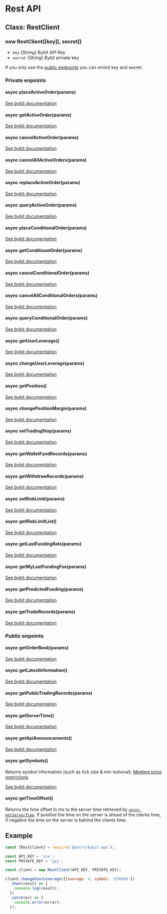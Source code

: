# Rest API


## Class: RestClient


### new RestClient([key][, secret])
- `key` {String} Bybit API Key
- `secret` {String} Bybit private key

If you only use the [public endpoints](#public-endpoints) you can ommit key and secret.


### Private enpoints

#### async placeActiveOrder(params)
[See bybit documentation](https://github.com/bybit-exchange/bybit-official-api-docs/blob/master/en/rest_api.md#place-active-order-v2)

#### async getActiveOrder(params)
[See bybit documentation](https://github.com/bybit-exchange/bybit-official-api-docs/blob/master/en/rest_api.md#get-active-order)

#### async cancelActiveOrder(params)
[See bybit documentation](https://github.com/bybit-exchange/bybit-official-api-docs/blob/master/en/rest_api.md#open-apiordercancelv2post)

#### async cancelAllActiveOrders(params)
[See bybit documentation](https://github.com/bybit-exchange/bybit-official-api-docs/blob/master/en/rest_api.md#open-apiordercancelallpost)

#### async replaceActiveOrder(params)
[See bybit documentation](https://github.com/bybit-exchange/bybit-official-api-docs/blob/master/en/rest_api.md#open-apiorderreplacepost)

#### async queryActiveOrder(params)
[See bybit documentation](https://github.com/bybit-exchange/bybit-official-api-docs/blob/master/en/rest_api.md#query-active-order-real-time)

#### async placeConditionalOrder(params)
[See bybit documentation](https://github.com/bybit-exchange/bybit-official-api-docs/blob/master/en/rest_api.md#place-conditional-order)

#### async getConditioanlOrder(params)
[See bybit documentation](https://github.com/bybit-exchange/bybit-official-api-docs/blob/master/en/rest_api.md#get-conditional-order)

#### async cancelConditionalOrder(params)
[See bybit documentation](https://github.com/bybit-exchange/bybit-official-api-docs/blob/master/en/rest_api.md#cancel-conditional-order-)

#### async cancelAllConditionalOrders(params)
[See bybit documentation](https://github.com/bybit-exchange/bybit-official-api-docs/blob/master/en/rest_api.md#cancel-all-conditional-orders)

#### async queryConditionalOrder(params)
[See bybit documentation](https://github.com/bybit-exchange/bybit-official-api-docs/blob/master/en/rest_api.md#query-stop-order-real-time)

#### async getUserLeverage()
[See bybit documentation](https://github.com/bybit-exchange/bybit-official-api-docs/blob/master/en/rest_api.md#user-leverage)

#### async changeUserLeverage(params)
[See bybit documentation](https://github.com/bybit-exchange/bybit-official-api-docs/blob/master/en/rest_api.md#-change-user-leverage)

#### async getPosition()
[See bybit documentation](https://github.com/bybit-exchange/bybit-official-api-docs/blob/master/en/rest_api.md#-my-position-v2)

#### async changePositionMargin(params)
[See bybit documentation](https://github.com/bybit-exchange/bybit-official-api-docs/blob/master/en/rest_api.md#-change-position-margin)

#### async setTradingStop(params)
[See bybit documentation](https://github.com/bybit-exchange/bybit-official-api-docs/blob/master/en/rest_api.md#-set-trading-stop)

#### async getWalletFundRecords(params)
[See bybit documentation](https://github.com/bybit-exchange/bybit-official-api-docs/blob/master/en/rest_api.md#-get-wallet-fund-records)

#### async getWithdrawRecords(params)
[See bybit documentation](https://github.com/bybit-exchange/bybit-official-api-docs/blob/master/en/rest_api.md#-get-withdraw-records)

#### async setRiskLimit(params)
[See bybit documentation](https://github.com/bybit-exchange/bybit-official-api-docs/blob/master/en/rest_api.md#set-risk-limit-)

#### async getRiskLimitList()
[See bybit documentation](https://github.com/bybit-exchange/bybit-official-api-docs/blob/master/en/rest_api.md#get-risk-limit-list-)

#### async getLastFundingRate(params)
[See bybit documentation](https://github.com/bybit-exchange/bybit-official-api-docs/blob/master/en/rest_api.md#-get-the-last-funding-rate)

#### async getMyLastFundingFee(params)
[See bybit documentation](https://github.com/bybit-exchange/bybit-official-api-docs/blob/master/en/rest_api.md#-get-my-last-funding-fee)

#### async getPredictedFunding(params)
[See bybit documentation](https://github.com/bybit-exchange/bybit-official-api-docs/blob/master/en/rest_api.md#get-predicted-funding-rate-and-funding-fee)

#### async getTradeRecords(params)
[See bybit documentation](https://github.com/bybit-exchange/bybit-official-api-docs/blob/master/en/rest_api.md#get-users-trade-records)

### Public enpoints

#### async getOrderBook(params)
[See bybit documentation](https://github.com/bybit-exchange/bybit-official-api-docs/blob/master/en/rest_api.md#get-orderbook)

#### async getLatestInformation()
[See bybit documentation](https://github.com/bybit-exchange/bybit-official-api-docs/blob/master/en/rest_api.md#latest-information-for-symbol)

#### async getPublicTradingRecords(params)
[See bybit documentation](https://github.com/bybit-exchange/bybit-official-api-docs/blob/master/en/rest_api.md#get-public-trading-records)

#### async getServerTime()
[See bybit documentation](https://github.com/bybit-exchange/bybit-official-api-docs/blob/master/en/rest_api.md#server-time)

#### async getApiAnnouncements()
[See bybit documentation](https://github.com/bybit-exchange/bybit-official-api-docs/blob/master/en/rest_api.md#open-apiannouncement)

#### async getSymbols()
Returns symbol information (such as tick size & min notional):
[Meeting price restrictions](https://github.com/bybit-exchange/bybit-official-api-docs/blob/master/en/rest_api.md#price-price)

[See bybit documentation](https://bybit-exchange.github.io/bybit-official-api-docs/en/index.html#operation/query_symbol)

#### async getTimeOffset()

Returns the time offset in ms to the server time retrieved by [`async getServerTime`](#async-getservertime).
If positive the time on the server is ahead of the clients time, if negative the time on the server is behind the clients time.


## Example

```js
const {RestClient} = require('@pxtrn/bybit-api');

const API_KEY = 'xxx';
const PRIVATE_KEY = 'yyy';

const client = new RestClient(API_KEY, PRIVATE_KEY);

client.changeUserLeverage({leverage: 4, symbol: 'ETHUSD'})
  .then(result => {
    console.log(result);
  })
  .catch(err => {
    console.error(error);
  });
```
